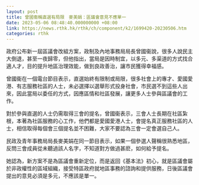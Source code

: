 ```yaml
---
layout: post
title: 曾國衞稱直選有局限　麥美娟：區議會意見不應單一
date: 2023-05-06 08:48:40.000000000 +08:00
link: https://news.rthk.hk/rthk/ch/component/k2/1699420-20230506.htm
categories: rthk
---
```


政府公布新一屆區議會改組方案，政制及內地事務局局長曾國衞說，很多人說民主大倒退，甚至一夜歸零，但他指出，當局是因時制宜，以多元、多渠道的方式找合適人才，目的提升地區治理效能，做到良政善治，讓市民獲得幸福感。

曾國衞在一個電台節目表示，直選始終有限制或局限，很多社會上的專才、愛國愛港、有志服務社區的人士，未必選擇以選舉形式投身社會，市民選不到這些人出來，因此當局以委任的方式，因應區情和社區發展，讓更多人士參與區議會的工作。

對於參與直選的人士仍需取得三會的提名，曾國衞表示，三會人士長期在社區紮根，本著為社區服務的心工作，他們都是愛國愛港人士，會提名真正服務社區的人士，相信取得每個會三個提名並不困難，大家不要認為三會一定會選自己人。

民政及青年事務局局長麥美娟在同一節目表示，如果一個參選人聲稱很熟悉地區，反問三會成員從未聽過該人名字，不知道對方做過甚麽，如何給予提名。

她認為，新方案不是為區議會重新定位，而是返回《基本法》初心，就是區議會屬於非政權性的區域組織，接受特區政府就地區事務的諮詢和提供服務，日後區議會提出的意見必須是多元，不應該是單一。
